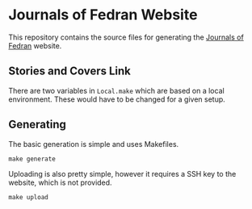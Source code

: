 # Journals of Fedran Website

This repository contains the source files for generating the [Journals of Fedran](https://journals.fedran.com/) website.

## Stories and Covers Link

There are two variables in `Local.make` which are based on a local environment. These would have to be changed for a given setup.

## Generating

The basic generation is simple and uses Makefiles.

	make generate

Uploading is also pretty simple, however it requires a SSH key to the website, which is not provided.

	make upload
